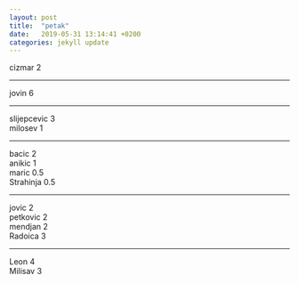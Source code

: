 ```yaml
---
layout: post
title:  "petak"
date:   2019-05-31 13:14:41 +0200
categories: jekyll update
---
```


cizmar 2  

***

jovin 6  

***

slijepcevic 3  
milosev 1  

***

bacic 2  
anikic 1  
maric 0.5  
Strahinja 0.5  

***

jovic 2  
petkovic 2  
mendjan 2  
Radoica 3  

***

Leon 4  
Milisav 3  
